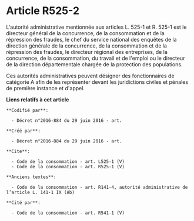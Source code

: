 # Article R525-2

L'autorité administrative mentionnée aux articles L. 525-1 et R. 525-1 est le directeur général de la concurrence, de la
consommation et de la répression des fraudes, le chef du service national des enquêtes de la direction générale de la
concurrence, de la consommation et de la répression des fraudes, le directeur régional des entreprises, de la concurrence, de
la consommation, du travail et de l'emploi ou le directeur de la direction départementale chargée de la protection des
populations. 

Ces autorités administratives peuvent désigner des fonctionnaires de catégorie A afin de les représenter devant les
juridictions civiles et pénales de première instance et d'appel.

**Liens relatifs à cet article**

	**Codifié par**:

	  - Décret n°2016-884 du 29 juin 2016 - art.

	**Créé par**:

	  - Décret n°2016-884 du 29 juin 2016 - art.

	**Cite**:

	  - Code de la consommation - art. L525-1 (V)
	  - Code de la consommation - art. R525-1 (V)

	**Anciens textes**:

	  - Code de la consommation - art. R141-4, autorité administrative de l’article L. 141-1 IX (Ab)

	**Cité par**:

	  - Code de la consommation - art. R541-1 (V)
